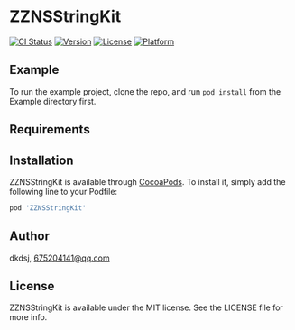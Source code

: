# ZZNSStringKit

[![CI Status](https://img.shields.io/travis/dkdsj/ZZNSStringKit.svg?style=flat)](https://travis-ci.org/dkdsj/ZZNSStringKit)
[![Version](https://img.shields.io/cocoapods/v/ZZNSStringKit.svg?style=flat)](https://cocoapods.org/pods/ZZNSStringKit)
[![License](https://img.shields.io/cocoapods/l/ZZNSStringKit.svg?style=flat)](https://cocoapods.org/pods/ZZNSStringKit)
[![Platform](https://img.shields.io/cocoapods/p/ZZNSStringKit.svg?style=flat)](https://cocoapods.org/pods/ZZNSStringKit)

## Example

To run the example project, clone the repo, and run `pod install` from the Example directory first.

## Requirements

## Installation

ZZNSStringKit is available through [CocoaPods](https://cocoapods.org). To install
it, simply add the following line to your Podfile:

```ruby
pod 'ZZNSStringKit'
```

## Author

dkdsj, 675204141@qq.com

## License

ZZNSStringKit is available under the MIT license. See the LICENSE file for more info.
